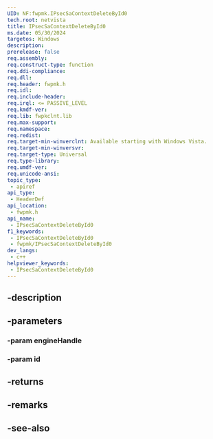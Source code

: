 ```yaml
---
UID: NF:fwpmk.IPsecSaContextDeleteById0
tech.root: netvista
title: IPsecSaContextDeleteById0
ms.date: 05/30/2024
targetos: Windows
description: 
prerelease: false
req.assembly: 
req.construct-type: function
req.ddi-compliance: 
req.dll: 
req.header: fwpmk.h
req.idl: 
req.include-header: 
req.irql: <= PASSIVE_LEVEL
req.kmdf-ver: 
req.lib: fwpkclnt.lib
req.max-support: 
req.namespace: 
req.redist: 
req.target-min-winverclnt: Available starting with Windows Vista.
req.target-min-winversvr: 
req.target-type: Universal
req.type-library: 
req.umdf-ver: 
req.unicode-ansi: 
topic_type:
 - apiref
api_type:
 - HeaderDef
api_location:
 - fwpmk.h
api_name:
 - IPsecSaContextDeleteById0
f1_keywords:
 - IPsecSaContextDeleteById0
 - fwpmk/IPsecSaContextDeleteById0
dev_langs:
 - c++
helpviewer_keywords:
 - IPsecSaContextDeleteById0
---
```


## -description

## -parameters

### -param engineHandle

### -param id

## -returns

## -remarks

## -see-also

